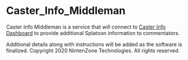 # Caster_Info_Middleman
Caster Info Middleman is a service that will connect to [Caster Info Dashboard](https://github.com/NintenZone/Caster_Info_Dashboard) to provide additional Splatoon information to commentators.

Additional details along with instructions will be added as the software is finalized.
Copyright 2020 NintenZone Technologies. All rights reserved.
